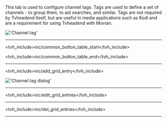 This tab is used to configure channel tags. Tags are used to define a 
set of channels - to group them, to aid searches, and similar. 
Tags are not required by Tvheadend itself, but are useful in media 
applications such as Kodi and are a requirement for using Tvheadend 
with Movian.

!['Channel tag'](static/img/doc/channeltags.png)

---

<tvh_include>inc/common_button_table_start</tvh_include>

<tvh_include>inc/common_button_table_end</tvh_include>

---

<tvh_include>inc/add_grid_entry</tvh_include>

!['Channel tag dialog'](static/img/doc/addchanneltagdialog.png)

---

<tvh_include>inc/edit_grid_entries</tvh_include>

---

<tvh_include>inc/del_grid_entries</tvh_include>

---
